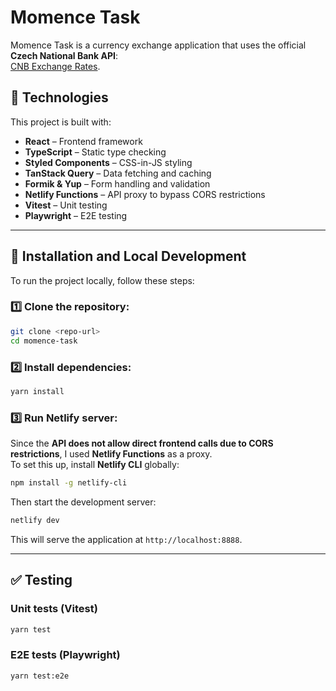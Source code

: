# Momence Task

Momence Task is a currency exchange application that uses the official **Czech National Bank API**:  
[CNB Exchange Rates](https://www.cnb.cz/en/financial-markets/foreign-exchange-market/central-bank-exchange-rate-fixing/central-bank-exchange-rate-fixing/daily.txt).

## 🚀 Technologies

This project is built with:

- **React** – Frontend framework
- **TypeScript** – Static type checking
- **Styled Components** – CSS-in-JS styling
- **TanStack Query** – Data fetching and caching
- **Formik & Yup** – Form handling and validation
- **Netlify Functions** – API proxy to bypass CORS restrictions
- **Vitest** – Unit testing
- **Playwright** – E2E testing

---

## 🔧 Installation and Local Development

To run the project locally, follow these steps:

### 1️⃣ Clone the repository:

```sh
git clone <repo-url>
cd momence-task
```

### 2️⃣ Install dependencies:

```sh
yarn install
```

### 3️⃣ Run Netlify server:

Since the **API does not allow direct frontend calls due to CORS restrictions**, I used **Netlify Functions** as a proxy.  
To set this up, install **Netlify CLI** globally:

```sh
npm install -g netlify-cli
```

Then start the development server:

```sh
netlify dev
```

This will serve the application at `http://localhost:8888`.

---

## ✅ Testing

### Unit tests (Vitest)

```sh
yarn test
```

### E2E tests (Playwright)

```sh
yarn test:e2e
```
